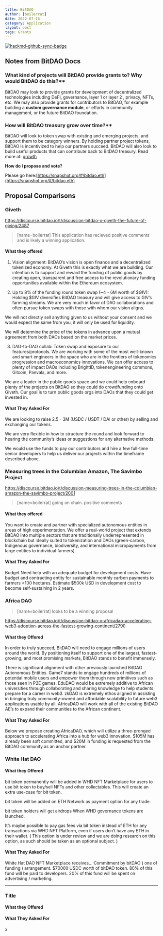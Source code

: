 ```yaml
---
title: BitDAO
author: [boilerrat]
date: 2022-07-16
category: Application
layout: post
tags: Grants
---
```


[![hackmd-github-sync-badge](https://hackmd.io/Re7J02cjT_SQ9iwRI712Jg/badge)](https://hackmd.io/Re7J02cjT_SQ9iwRI712Jg)

## Notes from BitDAO Docs

### What kind of projects will BitDAO provide grants to? Why would BitDAO do this?**

BitDAO may look to provide grants for development of decentralized technologies including DeFI, governance, layer 1 or layer 2 , privacy, NFTs, etc. We may also provide grants for contributors to BitDAO, for example building a **custom governance module**, or efforts in community management, or the future BitDAO foundation.

### How will BitDAO treasury grow over time?**

BitDAO will look to token swap with existing and emerging projects, and support them to be category winners. By holding partner project tokens, BitDAO is incentivized to help our partners succeed. BitDAO will also look to build useful products that can contribute back to BitDAO treasury. Read more at: [growth](https://docs.bitdao.io/#growth)

**How do I propose and vote?** 

Please go here:[https://snapshot.org/#/bitdao.eth](https://snapshot.org/#/bitdao.eth)


## Proposal Comparisons

### Giveth

https://discourse.bitdao.io/t/discussion-bitdao-x-giveth-the-future-of-giving/2487

> [name=boilerrat] This application has recieved positive comments and is likely a winning application.

#### What they offered

1. Vision alignment: BitDAO’s vision is open finance and a decentralized tokenized economy. At Giveth this is exactly what we are building. Our intention is to support and reward the funding of public goods by creating open, transparent and free access to the revolutionary funding opportunities available within the Ethereum ecosystem.

2. Up to 8% of the funding round token swap (~4 - 6M worth of $GIV): Holding $GIV diversifies BitDAO treasury and will give access to GIV’s farming streams. We are very much in favor of DAO collaborations and often pursue token swaps with those with whom our vision aligns.

We will not directly sell anything given to us without your consent and we would expect the same from you, it will only be used for liquidity.

We will determine the price of the tokens in advance upon a mutual agreement from both DAOs based on the market prices.

3. DAO-to-DAO collab: Token swap and exposure to our features/protocols. We are working with some of the most well-known and smart engineers in the space who are in the frontiers of tokenomics progression and macroeconomics innovations. We can offer access to plenty of impact DAOs including BrightID, tokenengineering commons, Gitcoin, Panvala, and more.

We are a leader in the public goods space and we could help onboard plenty of the projects on BitDAO so they could do crowdfunding onto Giveth. Our goal is to turn public goods orgs into DAOs that they could get invested in.

#### What They Asked For

We are looking to raise 2.5 - 3M (USDC / USDT / DAI or other) by selling and exchanging our tokens.

We are very flexible in how to structure the round and look forward to hearing the community’s ideas or suggestions for any alternative methods.

We would use the funds to pay our contributors and hire a few full-time senior developers to help us deliver our projects within the timeframe described above.


### Measuring trees in the Columbian Amazon, The Savimbo Project

https://discourse.bitdao.io/t/discussion-measuring-trees-in-the-columbian-amazon-the-savimbo-project/2001

> [name=boilerrat] going on chain. positive comments

#### What they offered

You want to create and partner with specialized autonomous entities in areas of high experimentation. We offer a real-world project that extends BitDAO into multiple sectors that are traditionally underrepresented in blockchain but ideally suited to tokenization and DAOs (green-carbon, Indigenous governance, biodiversity, and international micropayments from large entities to individual farmers).

#### What They Asked For

Budget
Need help with an adequate budget for development costs.
Have budget and contracting entity for sustainable monthly carbon payments to farmers >100 hectares.
Estimate $500k USD in development cost to become self-sustaining in 2 years.

### Africa DAO

> [name=boilerrat] looks to be a winning proposal
 
https://discourse.bitdao.io/t/discussion-bitdao-x-africadao-accelerating-web3-adoption-across-the-fastest-growing-continent/2790

#### What they Offered

In order to truly succeed, BitDAO will need to engage millions of users around the world. By positioning itself to support one of the largest, fastest-growing, and most promising markets, BitDAO stands to benefit immensely.

There is significant alignment with other previously launched BitDAO Autonomous Entities. Game7 stands to engage hundreds of millions of potential mobile users and empower them through new primitives such as those seen in P2E games. EduDAO would be extremely additive to African universities through collaborating and sharing knowledge to help students prepare for a career in web3. zkDAO is extremely ethos aligned in assisting in bringing truly community-owned and affordable scalability to future web3 applications usable by all. AfricaDAO will work with all of the existing BitDAO AE’s to expand their communities to the African continent.

#### What They Asked For

Below we propose creating AfricaDAO, which will utilize a three-pronged approach to accelerating Africa into a hub for web3 innovation. $105M has already been soft committed, and $20M in funding is requested from the BitDAO community as an anchor partner.

### White Hat DAO

#### What they Offered

bit token permanently will be added in WHD NFT Marketplace for users to use bit token to buy/sell NFTs and other collectables. This will create an extra use-case for bit token.

bit token will be added on ETH Network as payment option for any trade.

bit token holders will get airdrops When WHD governance tokens are launched.

It’s maybe possible to pay gas fees via bit token instead of ETH for any transactions via WHD NFT Platform, even if users don’t have any ETH in their wallet. ( This option is under review and we are doing research on this option, as such should be taken as an optional subject. )

#### What They Asked For

White Hat DAO NFT Marketplace receives…
Commitment by bitDAO ( one of funding ) arrangement.
$70000 USDC worth of bitDAO token.
80% of this fund will be paid to developers.
20% of this fund will be spent on advertising / marketing.

---

### Title

#### What they Offered

#### What They Asked For


x
